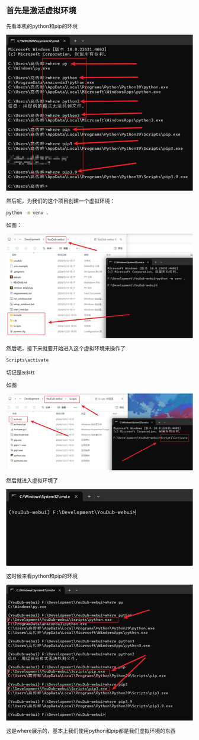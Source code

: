 ## 首先是激活虚拟环境

先看本机的python和pip的环境

![image-20241223195334482](./Youtube.assets/image-20241223195334482.png)

然后呢，为我们的这个项目创建一个虚拟环境：

```cmd
python -m venv .
```

如图：

![image-20241223195634365](./Youtube.assets/image-20241223195634365.png)

然后呢，接下来就要开始进入这个虚拟环境来操作了

```cmd
Scripts\activate
```

切记是`反斜杠`

如图

![image-20241223200024605](./Youtube.assets/image-20241223200024605.png)

然后就进入虚拟环境了

![image-20241223200144504](./Youtube.assets/image-20241223200144504.png)



这时候来看python和pip的环境

![image-20241223200418635](./Youtube.assets/image-20241223200418635.png)

这是where展示的，基本上我们使用python和pip都是我们虚拟环境的东西

